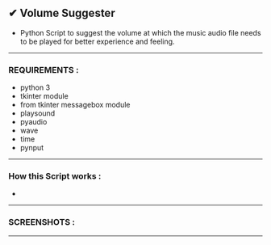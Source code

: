 ## ✔ Volume Suggester
- Python Script to suggest the volume at which the music audio file needs to be played for better experience and feeling.

****

### REQUIREMENTS :
- python 3
- tkinter module
- from tkinter messagebox module
- playsound
- pyaudio
- wave
- time
- pynput

****

### How this Script works :
- 

****

### SCREENSHOTS :

<p align="center">

</p>

****
